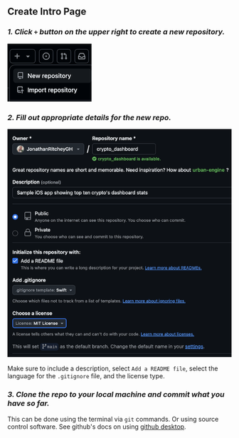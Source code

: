 ## Create Intro Page

### _1. Click `+` button on the upper right to create a new repository._

![](images/new-repository.png)

### _2. Fill out appropriate details for the new repo._

![](images/portfolio-project-settings.png)

Make sure to include a description, select `Add a README file`, select the language for the `.gitignore` file, and the license type.

### _3. Clone the repo to your local machine and commit what you have so far._

This can be done using the terminal via `git` commands. Or using source control software. See github's docs on using [github desktop](https://docs.github.com/en/get-started/start-your-journey/uploading-a-project-to-github#next-steps).